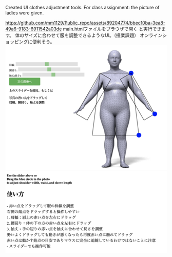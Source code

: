 Created UI clothes adjustment tools.
For class assignment: the picture of ladies were given.

https://github.com/mm1129/Public_repo/assets/89204774/bbec10ba-3ea8-49a6-9183-6911542a03de
main.htmlファイルをブラウザで開く
と実行できます。
体のサイズに合わせて服を調整できるようなUI。（授業課題）
オンラインショッピングに便利そう。
![picture 0](images/2ddb61ff695d0887cd2999f010fb40de07ea6e961b93275bbfbf2db6fa37890a.png)  
![picture 1](images/628fb8ea9fe000a453c6f19e6933a60dacab7b7bc3ede64bdc5b266569ad5c1e.png)  
